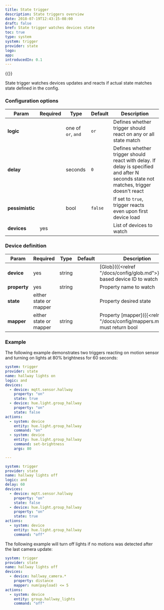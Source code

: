 ```yaml
---
title: State trigger
description: State triggers overview
date: 2018-07-19T12:43:15-08:00
draft: false
bref: State trigger watches devices state
toc: true
type: system
system: trigger
provider: state
logo:
app:
introducedIn: 0.1
---
```

{{<provider>}}

State trigger watches devices updates and reacts if actual state matches state defined in the config.  

### Configuration options

| Param | Required | Type | Default | Description |
|-------|----------|------|---------|-------------|
| **logic** || one of `or`, `and` | `or` | Defines whether trigger should react on any or all state match |
| **delay** || seconds | `0` | Defines whether trigger should react with delay. If delay is specified and after N seconds state not matches, trigger doesn't react |
| **pessimistic** || bool | `false` | If set to `true`, trigger reacts even upon first device load |
| **devices** | yes ||| List of devices to watch |

### Device definition

| Param | Required | Type | Default | Description |
|-------|----------|------|---------|-------------|
| **device** | yes | string || [Glob]({{<relref "/docs/config/glob.md">}})-based device ID to watch |
| **property** | yes | string || Property name to watch |
| **state** | either state or mapper ||| Property desired state |
| **mapper** |either state or mapper| string|| Property [mapper]({{<relref "/docs/config/mappers.md">}}), must return bool |

### Example 

The following example demonstrates two triggers reacting on motion sensor and turning on lights at 80% brightness for 60 seconds:

```yaml
system: trigger
provider: state
name: hallway lights on 
logic: and 
devices: 
  - device: mqtt.sensor.hallway
  	property: "on"
  	state: true
  - device: hue.light.group_hallway
  	property: "on"
  	state: false
actions: 
  - system: device
  	entity: hue.light.group_hallway
  	command: "on"
  - system: device 
  	entity: hue.light.group_hallway
  	command: set-brightness
  	args: 80

---

system: trigger
provider: state
name: hallway lights off 
logic: and 
delay: 60 
devices: 
  - device: mqtt.sensor.hallway
  	property: "on"
  	state: false
  - device: hue.light.group_hallway
  	property: "on"
  	state: true
actions: 
  - system: device
  	entity: hue.light.group_hallway
  	command: "off"
```

The following example will turn off lights if no motions was detected after the last camera update: 

```yaml
system: trigger
provider: state
name: hallway lights off
devices:
  - device: hallway_camera.*
    property: distance
    mapper: num(payload) <= 5
actions:
  - system: device
    entity: group.hallway_lights
    command: "off"
```
